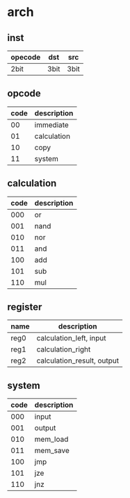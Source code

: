 # arch

## inst

|opecode|dst|src|
|---|---|---|
|2bit|3bit|3bit|

## opcode

|code|description|
|---|---|
|00|immediate|
|01|calculation|
|10|copy|
|11|system|

## calculation

|code|description|
|---|---|
|000|or|
|001|nand|
|010|nor|
|011|and|
|100|add|
|101|sub|
|110|mul|

## register

|name|description|
|---|---|
|reg0|calculation_left, input|
|reg1|calculation_right|
|reg2|calculation_result, output|

## system

|code|description|
|---|---|
|000|input|
|001|output|
|010|mem_load|
|011|mem_save|
|100|jmp|
|101|jze|
|110|jnz|
